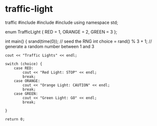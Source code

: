 # traffic-light
traffic
 #include <iostream>
#include <cstdlib>
#include <ctime>
using namespace std;

enum TrafficLight {
    RED = 1,
    ORANGE = 2,
    GREEN = 3
};

int main() {
    srand(time(0)); // seed the RNG
    int choice = rand() % 3 + 1; // generate a random number between 1 and 3

    cout << "Traffic Lights" << endl;

    switch (choice) {
        case RED:
            cout << "Red Light: STOP" << endl;
            break;
        case ORANGE:
            cout << "Orange Light: CAUTION" << endl;
            break;
        case GREEN:
            cout << "Green Light: GO" << endl;
            break;
            
    }

    return 0;
